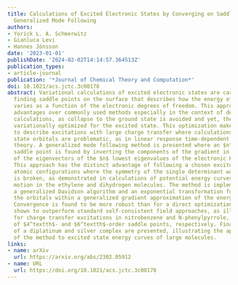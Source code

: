 ```yaml
---
title: Calculations of Excited Electronic States by Converging on Saddle Points Using
  Generalized Mode Following
authors:
- Yorick L. A. Schmerwitz
- Gianluca Levi
- Hannes Jónsson
date: '2023-01-01'
publishDate: '2024-02-02T14:14:57.364513Z'
publication_types:
- article-journal
publication: '*Journal of Chemical Theory and Computation*'
doi: 10.1021/acs.jctc.3c00178
abstract: Variational calculations of excited electronic states are carried out by
  finding saddle points on the surface that describes how the energy of the system
  varies as a function of the electronic degrees of freedom. This approach has several
  advantages over commonly used methods especially in the context of density functional
  calculations, as collapse to the ground state is avoided and yet, the orbitals are
  variationally optimized for the excited state. This optimization makes it possible
  to describe excitations with large charge transfer where calculations based on ground
  state orbitals are problematic, as in linear response time-dependent density functional
  theory. A generalized mode following method is presented where an $n^textth$-order
  saddle point is found by inverting the components of the gradient in the direction
  of the eigenvectors of the $n$ lowest eigenvalues of the electronic Hessian matrix.
  This approach has the distinct advantage of following a chosen excited state through
  atomic configurations where the symmetry of the single determinant wave function
  is broken, as demonstrated in calculations of potential energy curves for nuclear
  motion in the ethylene and dihydrogen molecules. The method is implemented using
  a generalized Davidson algorithm and an exponential transformation for updating
  the orbitals within a generalized gradient approximation of the energy functional.
  Convergence is found to be more robust than for a direct optimization approach previously
  shown to outperform standard self-consistent field approaches, as illustrated here
  for charge transfer excitations in nitrobenzene and N-phenylpyrrole, involving calculations
  of $4^textth$- and $6^textth$-order saddle points, respectively. Finally, calculations
  of a diplatinum and silver complex are presented, illustrating the applicability
  of the method to excited state energy curves of large molecules.
links:
- name: arXiv
  url: https://arxiv.org/abs/2302.05912
- name: URL
  url: https://doi.org/10.1021/acs.jctc.3c00178
---
```

